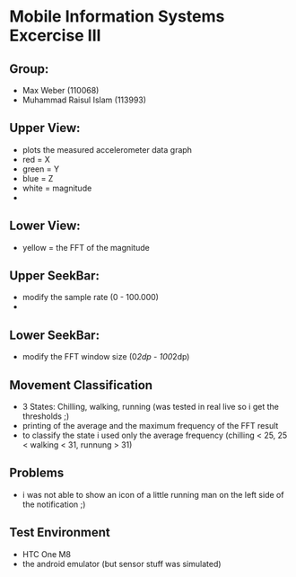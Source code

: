# Mobile Information Systems Excercise III

## Group:
- Max Weber (110068)
- Muhammad Raisul Islam (113993)

## Upper View:
- plots the measured accelerometer data graph
- red = X
- green = Y
- blue = Z
- white = magnitude
- 
## Lower View:
- yellow = the FFT of the magnitude

## Upper SeekBar:
- modify the sample rate (0 - 100.000)
- 
## Lower SeekBar:
- modify the FFT window size (0*2dp - 100*2dp)

## Movement Classification
- 3 States: Chilling, walking, running (was tested in real live so i get the thresholds ;) 
- printing of the average and the maximum frequency of the FFT result
- to classify the state i used only the average frequency (chilling < 25, 25 < walking < 31, runnung > 31)

## Problems
- i was not able to show an icon of a little running man on the left side of the notification ;)

## Test Environment
- HTC One M8
- the android emulator (but sensor stuff was simulated)

